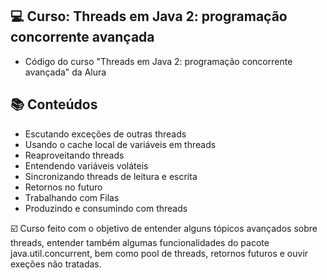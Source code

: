 ## 💻 Curso: Threads em Java 2: programação concorrente avançada

- Código do curso "Threads em Java 2: programação concorrente avançada" da Alura

## :books: Conteúdos
 - Escutando exceções de outras threads
 - Usando o cache local de variáveis em threads
 - Reaproveitando threads
 - Entendendo variáveis voláteis
 - Sincronizando threads de leitura e escrita
 - Retornos no futuro
 - Trabalhando com Filas
 - Produzindo e consumindo com threads

☑️ Curso feito com o objetivo de entender alguns tópicos avançados sobre threads, entender também algumas funcionalidades do pacote java.util.concurrent, bem como pool de threads, retornos futuros e ouvir exeções não tratadas.
